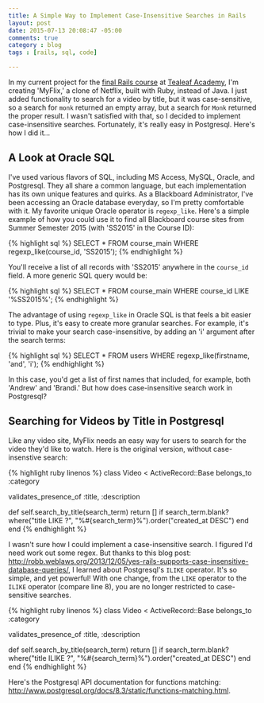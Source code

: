 ```yaml
---
title: A Simple Way to Implement Case-Insensitive Searches in Rails
layout: post
date: 2015-07-13 20:08:47 -05:00
comments: true
category : blog
tags : [rails, sql, code]

---
```

In my current project for the [final Rails course](http://www.gotealeaf.com/curriculum#!production-apps) at [Tealeaf Academy](gotealeaf.com), I'm creating 'MyFlix,' a clone of Netflix, built with Ruby, instead of Java. I just added functionality to search for a video by title, but it was case-sensitive, so a search for `monk` returned an empty array, but a search for `Monk` returned the proper result. I wasn't satisfied with that, so I decided to implement case-insensitive searches. Fortunately, it's really easy in Postgresql. Here's how I did it...

<!-- more -->

## A Look at Oracle SQL
I've used various flavors of SQL, including MS Access, MySQL, Oracle, and Postgresql. They all share a common language, but each implementation has its own unique features and quirks. As a Blackboard Administrator, I've been accessing an Oracle database everyday, so I'm pretty comfortable with it. My favorite unique Oracle operator is `regexp_like`. Here's a simple example of how you could use it to find all Blackboard course sites from Summer Semester 2015 (with 'SS2015' in the Course ID):

{% highlight sql %}
SELECT * FROM course_main WHERE regexp_like(course_id, 'SS2015');
{% endhighlight %}

You'll receive a list of all records with 'SS2015' anywhere in the `course_id` field. A more generic SQL query would be:

{% highlight sql %}
SELECT * FROM course_main WHERE course_id LIKE '%SS2015%';
{% endhighlight %}

The advantage of using `regexp_like` in Oracle SQL is that feels a bit easier to type. Plus, it's easy to create more granular searches. For example, it's trivial to make your search case-insensitive, by adding an 'i' argument after the search terms:

{% highlight sql %}
SELECT * FROM users WHERE regexp_like(firstname, 'and', 'i');
{% endhighlight %}

In this case, you'd get a list of first names that included, for example, both 'Andrew' and 'Brandi.' But how does case-insensitive search work in Postgresql?

## Searching for Videos by Title in Postgresql

Like any video site, MyFlix needs an easy way for users to search for the video they'd like to watch. Here is the original version, without case-insenstive search:

{% highlight ruby linenos %}
class Video < ActiveRecord::Base
  belongs_to :category

  validates_presence_of  :title, :description

  def self.search_by_title(search_term)
    return [] if search_term.blank?
    where("title LIKE ?", "%#{search_term}%").order("created_at DESC")
  end
end
{% endhighlight %}	

I wasn't sure how I could implement a case-insensitive search. I figured I'd need work out some regex. But thanks to this blog post: <http://robb.weblaws.org/2013/12/05/yes-rails-supports-case-insensitive-database-queries/>, I learned about Postgresql's `ILIKE` operator. It's so simple, and yet powerful! With one change, from the `LIKE` operator to the `ILIKE` operator (compare line 8), you are no longer restricted to case-sensitive searches.

{% highlight ruby linenos %}
class Video < ActiveRecord::Base
  belongs_to :category

  validates_presence_of  :title, :description

  def self.search_by_title(search_term)
    return [] if search_term.blank?
    where("title ILIKE ?", "%#{search_term}%").order("created_at DESC")
  end
end
{% endhighlight %}	

Here's the Postgresql API documentation for functions matching: <http://www.postgresql.org/docs/8.3/static/functions-matching.html>.

